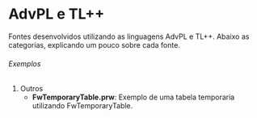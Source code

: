 # AdvPL e TL++
Fontes desenvolvidos utilizando as linguagens AdvPL e TL++.
Abaixo as categorias, explicando um pouco sobre cada fonte.

###### Exemplos
1. Outros
   * **FwTemporaryTable.prw**: Exemplo de uma tabela temporaria utilizando FwTemporaryTable.
